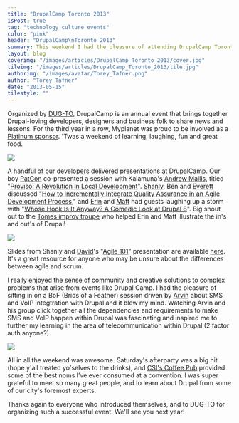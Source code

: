 ```yaml
---
title: "DrupalCamp Toronto 2013"
isPost: true
tag: "technology culture events"
color: "pink"
header: "DrupalCamp\nToronto 2013"
summary: This weekend I had the pleasure of attending DrupalCamp Toronto with my fellow Myplaneteers.
layout: blog
coverimg: "/images/articles/DrupalCamp_Toronto_2013/cover.jpg"
tileimg: "/images/articles/DrupalCamp_Toronto_2013/tile.jpg"
authorimg: "/images/avatar/Torey_Tafner.png"
author: "Torey Tafner"
date: "2013-05-15"
tilestyle: ""
---
```


Organized by [DUG-TO](https://groups.drupal.org/toronto), DrupalCamp is an annual event that brings together Drupal-loving developers, designers and business folk to share news and lessons. For the third year in a row, Myplanet was proud to be involved as a [Platinum sponsor](http://2013.drupalcamptoronto.org/news/platinum-sponsor-interview-with-myplanet-digital). 'Twas a weekend of learning, laughing, fun and great food.

<img src=".../images/20131507144748.jpg">

A handful of our developers delivered presentations at DrupalCamp. Our boy [PatCon](https://twitter.com/patconnolly) co-presented a session with Kalamuna's [Andrew Mallis](http://drupal.org/user/72871), titled "[Proviso: A Revolution in Local Development](http://docs.google.com/presentation/d/1nTh0QTGmPxO92RIswblpzF7Tiu0iyFMNNqk4VzW4cLQ/edit#slide=id.gf20d127f_226)". [Shanly](https://twitter.com/shanlyj), Ben and [Everett](https://twitter.com/ezufelt) discussed "[How to Incrementally Integrate Quality Assurance in an Agile Development Process](http://www.slideshare.net/MyplanetDigital/mpd-qa-lessons-2013-0516-24257961)," and [Erin](https://twitter.com/emarchak) and [Matt](http://twitter.com/mparker_17) had guests laughing up a storm with "[Whose Hook Is It Anyway? A Comedic Look at Drupal 8](https://gist.github.com/mparker17/5990429)". Big shout out to the [Tomes improv troupe](https://www.facebook.com/tomesimprov) who helped Erin and Matt illustrate the in's and out's of Drupal! 

<img src="../images/20131507145018.jpg">

Slides from Shanly and [David](https://twitter.com/DaveSabine)'s "[Agile 101](http://2013.drupalcamptoronto.org/sessions/agile-101)" presentation are available [here](http://www.slideshare.net/MyplanetDigital/agile-101-drupal-camp). It's a great resource for anyone who may be unsure about the differences between agile and scrum.

I really enjoyed the sense of community and creative solutions to complex problems that arise from events like Drupal Camp. I had the pleasure of sitting in on a BoF (Brids of a Feather) session driven by [Arvin](https://twitter.com/arvinsingla) about SMS and VoIP integtration with Drupal and it blew my mind. Watching Arvin and his group click together all the dependencies and requirements to make SMS and VoIP happen within Drupal was fascinating and inspired me to further my learning in the area of telecommunication within Drupal (2 factor auth anyone?). 

<img src="images/20131507150634.jpg">

All in all the weekend was awesome. Saturday's afterparty was a big hit (hope y'all treated yo'selves to the drinks), and [CSI's Coffee Pub](https://twitter.com/CSICoffeePub) provided some of the best noms I’ve ever consumed at a convention. I was super grateful to meet so many great people, and to learn about Drupal from some of our city's foremost experts.

Thanks again to everyone who introduced themselves, and to DUG-TO for organizing such a successful event. We'll see you next year!












  